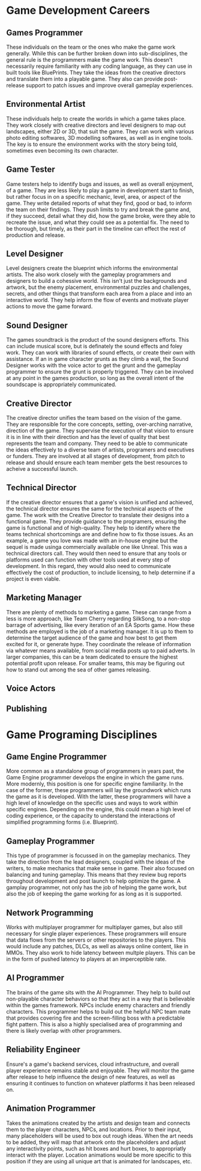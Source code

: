 # Game Development Careers

## Games Programmer

These individuals on the team or the ones who make the game work generally. While this can be further broken down into sub-disciplines, the general rule is the programmers make the game work. This doesn't necessarily require familiarity with any coding language, as they can use in built tools like BluePrints. They take the ideas from the creative directors and translate them into a playable game. They also can provide post-release support to patch issues and improve overall gameplay experiences.

## Environmental Artist

These individuals help to create the worlds in which a game takes place. They work closely with creative directors and level designers to map out landscapes, either 2D or 3D, that suit the game. They can work with various photo editing softwares, 3D modelling softwares, as well as in engine tools. The key is to ensure the environment works with the story being told, sometimes even becoming its own character.

## Game Tester

Game testers help to identify bugs and issues, as well as overall enjoyment, of a game. They are less likely to play a game in development start to finish, but rather focus in on a specific mechanic, level, area, or aspect of the game. They write detailed reports of what they find, good or bad, to inform the team on their findings. They push limits to try and break the game and, if they succeed, detail what they did, how the game broke, were they able to recreate the issue, and what they could see as a potential fix. The need to be thorough, but timely, as their part in the timeline can effect the rest of production and release.

## Level Designer

Level designers create the blueprint which informs the environmental artists. The also work closely with the gameplay programmers and designers to build a cohessive world. This isn't just the backgrounds and artwork, but the enemy placement, environmental puzzles and challenges, secrets, and other things that transform each area from a place and into an interactive world. They help inform the flow of events and motivate player actions to move the game forward.

## Sound Designer

The games soundtrack is the product of the sound designers efforts. This can include musical score, but is definately the sound effects and foley work. They can work with libraries of sound effects, or create their own with assistance. If an in game character grunts as they climb a wall, the Sound Designer works with the voice actor to get the grunt and the gameplay programmer to ensure the grunt is properly triggered. They can be involved at any point in the games production, so long as the overall intent of the soundscape is appropriately communicated.

## Creative Director

The creative director unifies the team based on the vision of the game. They are responsible for the core concepts, setting, over-arching narrative, direction of the game. They supervise the execution of that vision to ensure it is in line with their direction and has the level of quality that best represents the team and company. They need to be able to communicate the ideas effectively to a diverse team of artists, programers and executives or funders. They are involved at all stages of development, from pitch to release and should ensure each team member gets the best resources to acheive a successful launch.

## Technical Director

If the creative director ensures that a game's vision is unified and achieved, the technical director ensures the same for the technical aspects of the game. The work with the Creative Director to translate their designs into a functional game. They provide guidance to the programers, ensuring the game is functional and of high-quality. They help to identify where the teams technical shortcomings are and define how to fix those issues. As an example, a game you love was made with an in-house engine but the sequel is made usinga commercially available one like Unreal. This was a technical directors call. They would then need to ensure that any tools or platforms used can function with other tools used at every step of development. In this regard, they would also need to communicate effectively the cost of production, to include licensing, to help determine if a project is even viable.

## Marketing Manager

There are plenty of methods to marketing a game. These can range from a less is more approach, like Team Cherry regarding SilkSong, to a non-stop barrage of advertising, like every iteration of an EA Sports game. How these methods are employed is the job of a marketing manager. It is up to them to determine the target audience of the game and how best to get them excited for it, or generate hype. They coordinate the release of information via whatever means available, from social media posts up to paid adverts. In larger companies, this can be a team dedicated to ensure the highest potential profit upon release. For smaller teams, this may be figuring out how to stand out among the sea of other games releasing.

## Voice Actors

## Publishing


# Game Programing Disciplines

## Game Engine Programmer

More common as a standalone group of programmers in years past, the Game Engine programmer develops the engine in which the game runs. More modernly, this position is one for specific engine familiarity. In the case of the former, these programmers will lay the groundwork which runs the game as it is developed. With the latter, these programmers will have a high level of knowledge on the specific uses and ways to work within specific engines. Depending on the engine, this could mean a high level of coding experience, or the capacity to understand the interactions of simplified programming forms (i.e. Blueprint).

## Gameplay Programmer

This type of programmer is focussed in on the gameplay mechanics. They take the direction from the lead designers, coupled with the ideas of the writers, to make mechanics that make sense in game. Their also focused on balancing and tuning gameplay. This means that they review bug reports throughout development and post launch to help optimize the game. A gamplay programmer, not only has the job of helping the game work, but also the job of keeping the game working for as long as it is supported.

## Network Programming

Works with multiplayer programmer for multiplayer games, but also still necessary for single player experiences. These programmers will ensure that data flows from the servers or other repositories to the players. This would include any patches, DLCs, as well as always online content, like in MMOs. They also work to hide latency between multple players. This can be in the form of pushed latency to players at an imperceptible rate.

## AI Programmer

The brains of the game sits with the AI Programmer. They help to build out non-playable character behaviors so that they act in a way that is believable within the games framework. NPCs include enemy characters and friendly characters. This programmer helps to build out the helpful NPC team mate that provides covering fire and the screen-filling boss with a predictable fight pattern. This is also a highly specialised area of programming and there is likely overlap with other programmers. 

## Reliability Engineer

Ensure's a game's backend services, cloud infrastructure, and overall player experience remains stable and enjoyable. They will monitor the game after release to help influence the design of new features, as well as ensuring it continues to function on whatever platforms it has been released on.

## Animation Programmer

Takes the animations created by the artists and design team and connects them to the player characters, NPCs, and locations. Prior to their input, many placeholders will be used to box out rough ideas. When the art needs to be added, they will map that artwork onto the placeholders and adjust any interactivity points, such as hit boxes and hurt boxes, to appropriatly interact with the player. Location animations would be more specific to this position if they are using all unique art that is animated for landscapes, etc.

##

##

##

##
